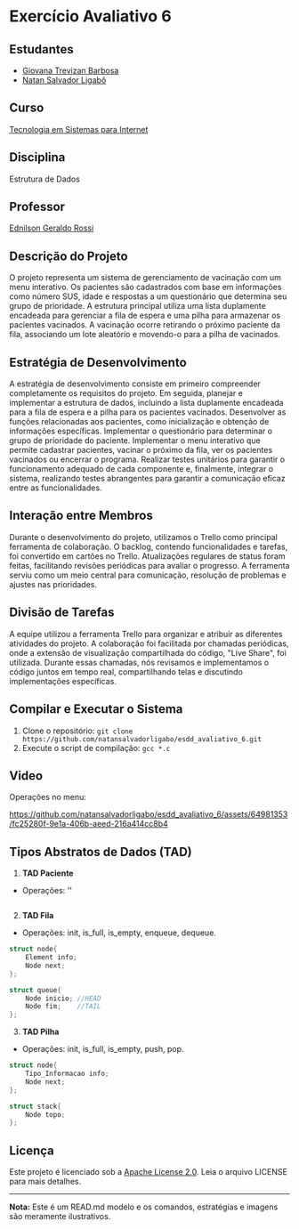 # Exercício Avaliativo 6

## Estudantes
- [Giovana Trevizan Barbosa](https://www.linkedin.com/in/giovanatrevizanbarbosa/)
- [Natan Salvador Ligabô](https://www.linkedin.com/in/natansalvadorligabo/)

## Curso
[Tecnologia em Sistemas para Internet](https://www.arq.ifsp.edu.br/superiores/tecnologia-em-sistemas-para-internet)

## Disciplina
Estrutura de Dados

## Professor
[Ednilson Geraldo Rossi](https://www.linkedin.com/in/ednilsonrossi/)

## Descrição do Projeto
O projeto representa um sistema de gerenciamento de vacinação com um menu interativo. Os pacientes são cadastrados com base em informações como número SUS, idade e respostas a um questionário que determina seu grupo de prioridade. A estrutura principal utiliza uma lista duplamente encadeada para gerenciar a fila de espera e uma pilha para armazenar os pacientes vacinados. A vacinação ocorre retirando o próximo paciente da fila, associando um lote aleatório e movendo-o para a pilha de vacinados.

## Estratégia de Desenvolvimento
A estratégia de desenvolvimento consiste em primeiro compreender completamente os requisitos do projeto. Em seguida, planejar e implementar a estrutura de dados, incluindo a lista duplamente encadeada para a fila de espera e a pilha para os pacientes vacinados. Desenvolver as funções relacionadas aos pacientes, como inicialização e obtenção de informações específicas. Implementar o questionário para determinar o grupo de prioridade do paciente. Implementar o menu interativo que permite cadastrar pacientes, vacinar o próximo da fila, ver os pacientes vacinados ou encerrar o programa. Realizar testes unitários para garantir o funcionamento adequado de cada componente e, finalmente, integrar o sistema, realizando testes abrangentes para garantir a comunicação eficaz entre as funcionalidades.

## Interação entre Membros
Durante o desenvolvimento do projeto, utilizamos o Trello como principal ferramenta de colaboração. O backlog, contendo funcionalidades e tarefas, foi convertido em cartões no Trello. Atualizações regulares de status foram feitas, facilitando revisões periódicas para avaliar o progresso. A ferramenta serviu como um meio central para comunicação, resolução de problemas e ajustes nas prioridades.

## Divisão de Tarefas
A equipe utilizou a ferramenta Trello para organizar e atribuir as diferentes atividades do projeto. A colaboração foi facilitada por chamadas periódicas, onde a extensão de visualização compartilhada do código, "Live Share", foi utilizada. Durante essas chamadas, nós revisamos e implementamos o código juntos em tempo real, compartilhando telas e discutindo implementações específicas.

## Compilar e Executar o Sistema
1. Clone o repositório: `git clone https://github.com/natansalvadorligabo/esdd_avaliativo_6.git`
2. Execute o script de compilação: `gcc *.c`

## Video
Operações no menu:

https://github.com/natansalvadorligabo/esdd_avaliativo_6/assets/64981353/fc25280f-9e1a-406b-aeed-216a414cc8b4

## Tipos Abstratos de Dados (TAD)
1. **TAD Paciente**
- Operações: ''
```c

```

2. **TAD Fila**
- Operações: init, is_full, is_empty, enqueue, dequeue.
```c
struct node{
    Element info;
    Node next;
};

struct queue{
    Node inicio; //HEAD
    Node fim;    //TAIL
};
```

3. **TAD Pilha**
- Operações: init, is_full, is_empty, push, pop.
```c
struct node{
    Tipo_Informacao info;
    Node next;
};

struct stack{
    Node topo;
};
```

## Licença
Este projeto é licenciado sob a [Apache License 2.0](LICENSE). Leia o arquivo LICENSE para mais detalhes.

---

**Nota:** Este é um READ.md modelo e os comandos, estratégias e imagens são meramente ilustrativos.

